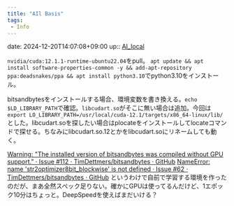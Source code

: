 ```yaml
---
title: "AIl Basis"
tags:
 - Info
---
```


date: 2024-12-20T14:07:08+09:00
up:: [AI_local](../Bar/AI/AI_local.md)

`nvidia/cuda:12.1.1-runtime-ubuntu22.04`をpull。
`apt update && apt install software-properties-common -y && add-apt-repository ppa:deadsnakes/ppa && apt install python3.10`でpython3.10をインストール。

bitsandbytesをインストールする場合、環境変数を書き換える。`echo $LD_LIBRARY_PATH`で確認。`libcudart.so`がそこに無い場合は追加。今回は
`export LO_LIBRARY_PATH=/usr/local/cuda-12.1/targets/x86_64-linux/lib/`とした。libcudart.soを探したい場合はplocateをインストールしてlocateコマンドで探せる。ちなみにlibcudart.so.12とかをlibcudart.soにリネームしても動く。

[Warning: "The installed version of bitsandbytes was compiled without GPU support." · Issue #112 · TimDettmers/bitsandbytes · GitHub](https://github.com/TimDettmers/bitsandbytes/issues/112)
[NameError: name 'str2optimizer8bit\_blockwise' is not defined · Issue #62 · TimDettmers/bitsandbytes · GitHub](https://github.com/TimDettmers/bitsandbytes/issues/62)
というわけで自前で学習する環境を作ったのだが、まあ全然スペック足りない。確かにGPUは使ってるんだけど、1エポック10分はちょっと。DeepSpeedを使えばまだいける？

